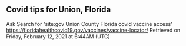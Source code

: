 ## Covid tips for Union, Florida

Ask Search for 'site:gov Union County Florida covid vaccine access'
https://floridahealthcovid19.gov/vaccines/vaccine-locator/
Retrieved on Friday, February 12, 2021 at 6:44AM (UTC)